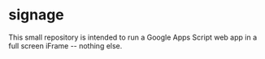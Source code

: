 # signage
This small repository is intended to run a Google Apps Script web app in a full screen iFrame -- nothing else.
